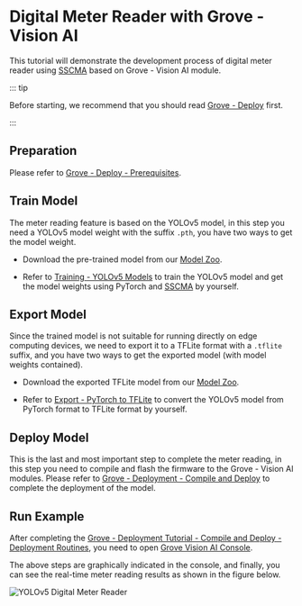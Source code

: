 # Digital Meter Reader with Grove - Vision AI

This tutorial will demonstrate the development process of digital meter reader using [SSCMA](https://github.com/Seeed-Studio/ModelAssistant) based on Grove - Vision AI module.

::: tip

Before starting, we recommend that you should read [Grove - Deploy](./deploy.md) first.

:::

## Preparation

Please refer to [Grove - Deploy - Prerequisites](./deploy.md#prerequisites).

## Train Model

The meter reading feature is based on the YOLOv5 model, in this step you need a YOLOv5 model weight with the suffix `.pth`, you have two ways to get the model weight.

- Download the pre-trained model from our [Model Zoo](https://github.com/Seeed-Studio/ModelAssistant-model-zoo).

- Refer to [Training - YOLOv5 Models](../../tutorials/training/yolo.md) to train the YOLOv5 model and get the model weights using PyTorch and [SSCMA](https://github.com/Seeed-Studio/ModelAssistant) by yourself.

## Export Model

Since the trained model is not suitable for running directly on edge computing devices, we need to export it to a TFLite format with a `.tflite` suffix, and you have two ways to get the exported model (with model weights contained).

- Download the exported TFLite model from our [Model Zoo](https://github.com/Seeed-Studio/ModelAssistant-model-zoo).

- Refer to [Export - PyTorch to TFLite](../../tutorials/export/pytorch_2_tflite.md) to convert the YOLOv5 model from PyTorch format to TFLite format by yourself.

## Deploy Model

This is the last and most important step to complete the meter reading, in this step you need to compile and flash the firmware to the Grove - Vision AI modules. Please refer to [Grove - Deployment - Compile and Deploy](./deploy.md#compile-and-deploy) to complete the deployment of the model.

## Run Example

After completing the [Grove - Deployment Tutorial - Compile and Deploy - Deployment Routines](./deploy.md#deployment-routines), you need to open [Grove Vision AI Console](https://files.seeedstudio.com/grove_ai_vision/index.html).

The above steps are graphically indicated in the console, and finally, you can see the real-time meter reading results as shown in the figure below.

![YOLOv5 Digital Meter Reader](https://files.seeedstudio.com/sscma/docs/static/grove/images/digital_meter.gif)

